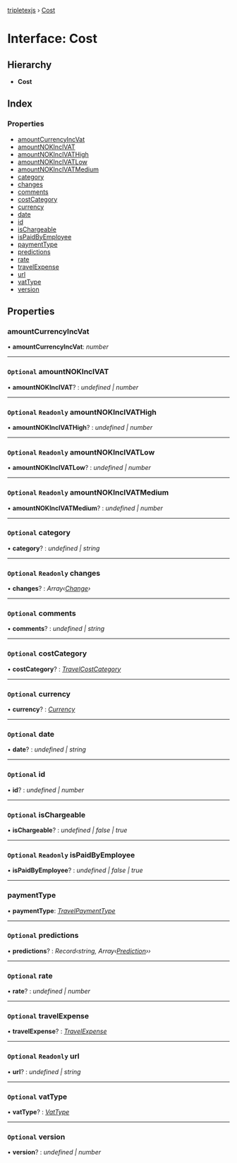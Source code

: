 [tripletexjs](../README.md) › [Cost](cost.md)

# Interface: Cost

## Hierarchy

* **Cost**

## Index

### Properties

* [amountCurrencyIncVat](cost.md#amountcurrencyincvat)
* [amountNOKInclVAT](cost.md#optional-amountnokinclvat)
* [amountNOKInclVATHigh](cost.md#optional-readonly-amountnokinclvathigh)
* [amountNOKInclVATLow](cost.md#optional-readonly-amountnokinclvatlow)
* [amountNOKInclVATMedium](cost.md#optional-readonly-amountnokinclvatmedium)
* [category](cost.md#optional-category)
* [changes](cost.md#optional-readonly-changes)
* [comments](cost.md#optional-comments)
* [costCategory](cost.md#optional-costcategory)
* [currency](cost.md#optional-currency)
* [date](cost.md#optional-date)
* [id](cost.md#optional-id)
* [isChargeable](cost.md#optional-ischargeable)
* [isPaidByEmployee](cost.md#optional-readonly-ispaidbyemployee)
* [paymentType](cost.md#paymenttype)
* [predictions](cost.md#optional-predictions)
* [rate](cost.md#optional-rate)
* [travelExpense](cost.md#optional-travelexpense)
* [url](cost.md#optional-readonly-url)
* [vatType](cost.md#optional-vattype)
* [version](cost.md#optional-version)

## Properties

###  amountCurrencyIncVat

• **amountCurrencyIncVat**: *number*

___

### `Optional` amountNOKInclVAT

• **amountNOKInclVAT**? : *undefined | number*

___

### `Optional` `Readonly` amountNOKInclVATHigh

• **amountNOKInclVATHigh**? : *undefined | number*

___

### `Optional` `Readonly` amountNOKInclVATLow

• **amountNOKInclVATLow**? : *undefined | number*

___

### `Optional` `Readonly` amountNOKInclVATMedium

• **amountNOKInclVATMedium**? : *undefined | number*

___

### `Optional` category

• **category**? : *undefined | string*

___

### `Optional` `Readonly` changes

• **changes**? : *Array‹[Change](../modules/change.md)›*

___

### `Optional` comments

• **comments**? : *undefined | string*

___

### `Optional` costCategory

• **costCategory**? : *[TravelCostCategory](travelcostcategory.md)*

___

### `Optional` currency

• **currency**? : *[Currency](currency.md)*

___

### `Optional` date

• **date**? : *undefined | string*

___

### `Optional` id

• **id**? : *undefined | number*

___

### `Optional` isChargeable

• **isChargeable**? : *undefined | false | true*

___

### `Optional` `Readonly` isPaidByEmployee

• **isPaidByEmployee**? : *undefined | false | true*

___

###  paymentType

• **paymentType**: *[TravelPaymentType](travelpaymenttype.md)*

___

### `Optional` predictions

• **predictions**? : *Record‹string, Array‹[Prediction](prediction.md)››*

___

### `Optional` rate

• **rate**? : *undefined | number*

___

### `Optional` travelExpense

• **travelExpense**? : *[TravelExpense](../modules/travelexpense.md)*

___

### `Optional` `Readonly` url

• **url**? : *undefined | string*

___

### `Optional` vatType

• **vatType**? : *[VatType](vattype.md)*

___

### `Optional` version

• **version**? : *undefined | number*
